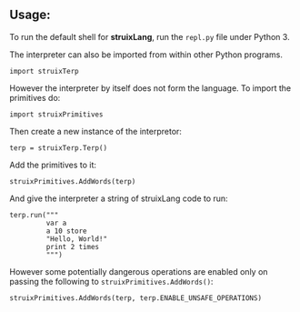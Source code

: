 ## Usage:

To run the default shell for **struixLang**, run the `repl.py` file under Python 3.

The interpreter can also be imported from within other Python programs.

    import struixTerp

However the interpreter by itself does not form the language. To import the primitives do:

    import struixPrimitives

Then create a new instance of the interpretor:

    terp = struixTerp.Terp()

Add the primitives to it:

    struixPrimitives.AddWords(terp)

And give the interpreter a string of struixLang code to run:

    terp.run("""
             var a
             a 10 store
             "Hello, World!"
             print 2 times
             """)

However some potentially dangerous operations are enabled only on passing the following to `struixPrimitives.AddWords()`:

    struixPrimitives.AddWords(terp, terp.ENABLE_UNSAFE_OPERATIONS)